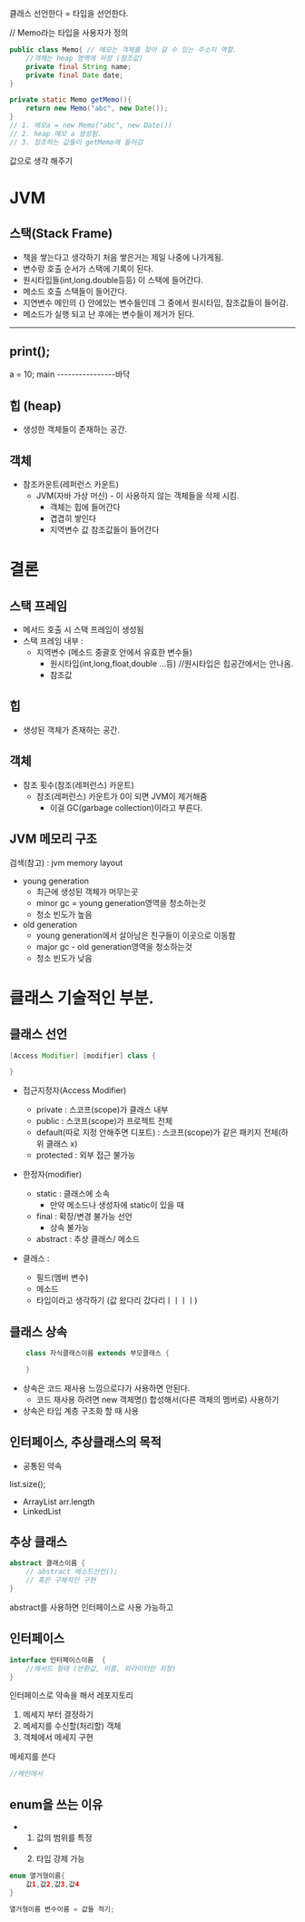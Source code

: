 클래스 선언한다 =  타입을 선언한다.


// Memo라는 타입을 사용자가 정의

``` java
public class Memo{ // 메모는 객체를 찾아 갈 수 있는 주소지 역할.
    //객체는 heap 영역에 저장 (참조값)
    private final String name;
    private final Date date;
}

private static Memo getMemo(){
    return new Memo("abc", new Date());
}
// 1. 메모a = new Memo("abc", new Date())
// 2. heap 메모 a 생성됨.
// 3. 잠조하는 값들이 getMemo에 들어감

```
값으로 생각 해주기

# JVM

## 스택(Stack Frame)

  - 책을 쌓는다고 생각하기 처음 쌓은거는 제일 나중에 나가게됨.
  - 변수랑 호출 순서가 스택에 기록이 된다.
  - 원시타입들(int,long.double등등) 이 스택에 들어간다.
  - 메소드 호출 스택들이 들어간다.
  - 지연변수 메인의 {} 안에있는 변수들인데 그 중에서 원시타입, 참조값들이 들어감.
  - 메소드가 실행 되고 난 후에는 변수들이 제거가 된다.

------
print();
----------------
a = 10;
main
----------------바닥

## 힙 (heap)
  - 생성한 객체들이 존재하는 공간.

## 객체

- 참조카운트(레퍼런스 카운트)
  - JVM(자바 가상 머신)   - 이 사용하지 않는 객체들을 삭제 시킴.
    - 객체는 힙에 들어간다
    - 겹겹히 쌓인다
    - 지역변수 값 참조값들이 들어간다

# 결론
## 스택 프레임
 - 메서드 호출 시 스택 프레임이 생성됨
 - 스택 프레임 내부 : 
   - 지역변수 (메소드 중괄호 안에서 유효한 변수들)
     - 원시타입(int,long,float,double ...등)  //원시타입은 힙공간에서는 안나옴.
     - 참조값

## 힙

- 생성된 객체가 존재하는 공간.

## 객체

- 참조 횟수(참조(레퍼런스) 카운트)
    - 참조(레퍼런스) 카운트가 0이 되면 JVM이 제거해줌
      - 이걸 GC(garbage collection)이라고 부른다.

## JVM 메모리 구조

검색(참고) : jvm memory layout

- young generation
    - 최근에 생성된 객체가 머무는곳
    - minor gc = young generation영역을 청소하는것
    - 청소 빈도가 높음
- old generation
    - young generation에서 살아남은 친구들이 이곳으로 이동함 
    - major gc - old generation영역을 청소하는것
    - 청소 빈도가 낮음


# 클래스 기술적인 부분.

## 클래스 선언
```java
[Access Modifier] [modifier] class {

}
```

-  접근지정자(Access Modifier)
    - private : 스코프(scope)가 클래스 내부 
    - public : 스코프(scope)가 프로젝트 전체
    - default(따로 지정 안해주면 디포트) : 스코프(scope)가 같은 패키지 전체(하위 클래스 x)
    - protected : 외부 접근 불가능

-  한정자(modifier)
   -  static : 클래스에 소속
      -  만약 메소드나 생성자에 static이 있을 때 
   -  final : 확장/변경 불가능 선언
      -  상속 불가능
   -  abstract : 추상 클래스/ 메소드

- 클래스 : 
   - 필드(멤버 변수)
   - 메소드  
   - 타입이라고 생각하기 (값 왔다리 갔다리ㅣㅣㅣㅣ)

## 클래스 상속
```java
    class 자식클래스이름 extends 부모클래스 {

    }
```
- 상속은 코드 재사용 느낌으로다가 사용하면 안된다.
  - 코드 재사용 하려면 new 객체명() 합성해서(다른 객체의 멤버로) 사용하기 
- 상속은 타입 계층 구조화 할 때 사용 


## 인터페이스, 추상클래스의 목적

- 공통된 약속

list.size();
- ArrayList     arr.length
- LinkedList

## 추상 클래스
```java
abstract 클래스이름 {
    // abstract 메소드선언();
    // 혹은 구체적인 구현
}
```
abstract를 사용하면 인터페이스로 사용 가능하고 


## 인터페이스
```java
interface 인터페이스이름  {
    //메서드 형태 (반환값, 이름, 파라미터만 지정)
}
```
인터페이스로 약속을 해서 레포지토리


1. 메세지 부터 결정하기
2. 메세지를 수신할(처리할) 객체
3. 객체에서 메세지 구현


메세지를 쓴다

```java
//메인에서


```


## enum을 쓰는 이유
- 1. 값의 범위를 특정
- 2. 타입 강제 가능


```java
enum 열거형이름{
    값1,값2,값3,값4
}

열거형이름 변수이름 = 값들 적기;


```